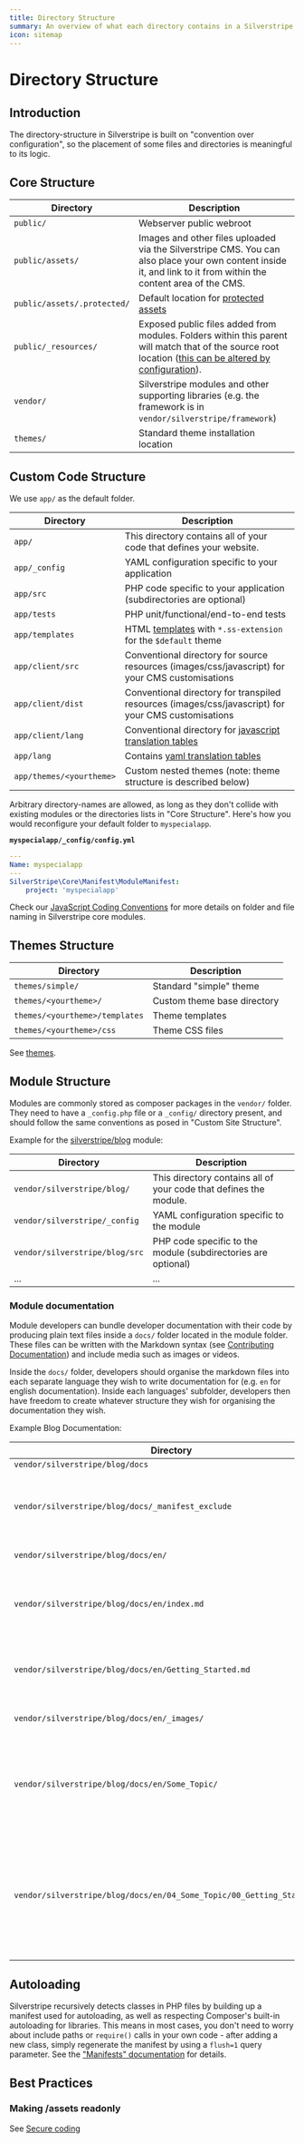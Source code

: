 ```yaml
---
title: Directory Structure
summary: An overview of what each directory contains in a Silverstripe CMS installation
icon: sitemap
---
```


# Directory Structure

## Introduction

The directory-structure in Silverstripe is built on "convention over configuration", so the placement of some files and
directories is meaningful to its logic.

## Core Structure

Directory            | Description
---------            | -----------
`public/`            | Webserver public webroot
`public/assets/`     | Images and other files uploaded via the Silverstripe CMS. You can also place your own content inside it, and link to it from within the content area of the CMS.
`public/assets/.protected/` | Default location for [protected assets](/developer_guides/files/file_security)
`public/_resources/` | Exposed public files added from modules. Folders within this parent will match that of the source root location ([this can be altered by configuration](/developer_guides/templates/requirements/#configuring-your-project-exposed-folders)).
`vendor/`            | Silverstripe modules and other supporting libraries (e.g. the framework is in `vendor/silverstripe/framework`)
`themes/`            | Standard theme installation location

## Custom Code Structure

We use `app/` as the default folder.

| Directory             | Description                                                         |
| ---------             | -----------                                                         |
| `app/`           | This directory contains all of your code that defines your website. |
| `app/_config`    | YAML configuration specific to your application                    |
| `app/src`        | PHP code specific to your application (subdirectories are optional)     |
| `app/tests`      | PHP unit/functional/end-to-end tests                                                      |
| `app/templates`  | HTML [templates](/developer_guides/templates) with `*.ss-extension` for the `$default` theme   |
| `app/client/src` | Conventional directory for source resources (images/css/javascript) for your CMS customisations |
| `app/client/dist` | Conventional directory for transpiled resources (images/css/javascript) for your CMS customisations |
| `app/client/lang` | Conventional directory for [javascript translation tables](/developer_guides/i18n/#translation-tables-in-javascript) |
| `app/lang` | Contains [yaml translation tables](/developer_guides/i18n/#language-definitions) |
| `app/themes/<yourtheme>` | Custom nested themes (note: theme structure is described below)     |

Arbitrary directory-names are allowed, as long as they don't collide with existing modules or the directories lists in
"Core Structure". Here's how you would reconfigure your default folder to `myspecialapp`.

**`myspecialapp/_config/config.yml`**

```yml
---
Name: myspecialapp
---
SilverStripe\Core\Manifest\ModuleManifest:
    project: 'myspecialapp'
```

Check our [JavaScript Coding Conventions](/contributing/javascript_coding_conventions/) for more details on folder and file naming in
Silverstripe core modules.

## Themes Structure

| Directory                       | Description                                                     |
| ------------------              | ---------------------------                                     |
| `themes/simple/`                | Standard "simple" theme                                         |
| `themes/<yourtheme>/`           | Custom theme base directory                                     |
| `themes/<yourtheme>/templates`  | Theme templates                                                 |
| `themes/<yourtheme>/css`        | Theme CSS files                                                 |

See [themes](/developer_guides/templates/themes).

## Module Structure

Modules are commonly stored as composer packages in the `vendor/` folder. They need to have a `_config.php` file or
a `_config/` directory present, and should follow the same conventions as posed in "Custom Site Structure".

Example for the [silverstripe/blog](https://github.com/silverstripe/silverstripe-blog) module:

| Directory  | Description                                                         |
| ---------  | -----------                                                         |
| `vendor/silverstripe/blog/` | This directory contains all of your code that defines the module. |
| `vendor/silverstripe/_config` | YAML configuration specific to the module                    |
| `vendor/silverstripe/blog/src` | PHP code specific to the module (subdirectories are optional)     |
| ...        | ...                                                                 |

### Module documentation

Module developers can bundle developer documentation with their code by producing plain text files inside a `docs/`
folder located in the module folder. These files can be written with the Markdown syntax
(see [Contributing Documentation](/contributing/documentation))
and include media such as images or videos.

Inside the `docs/` folder, developers should organise the markdown files into each separate language they wish to write
documentation for (e.g. `en` for english documentation). Inside each languages' subfolder, developers then have freedom to create whatever
structure they wish for organising the documentation they wish.

Example Blog Documentation:

| Directory  | Description                                                         |
| ---------  | -----------                                                         |
| `vendor/silverstripe/blog/docs` | |
| `vendor/silverstripe/blog/docs/_manifest_exclude` | Empty file to signify that Silverstripe does not need to load classes from this folder |
| `vendor/silverstripe/blog/docs/en/`       | English documentation  |
| `vendor/silverstripe/blog/docs/en/index.md`    | Documentation homepage. Should provide an introduction and links to remaining docs |
| `vendor/silverstripe/blog/docs/en/Getting_Started.md` | Documentation page. Naming convention is Uppercase and underscores. |
| `vendor/silverstripe/blog/docs/en/_images/` | Folder to store any images or media |
| `vendor/silverstripe/blog/docs/en/Some_Topic/` | You can organise documentation into nested folders. Naming convention is Uppercase and underscores. |
| `vendor/silverstripe/blog/docs/en/04_Some_Topic/00_Getting_Started.md`|Structure is created by use of numbered prefixes. This applies to nested folders and documentations pages, `index.md` should not have a prefix.|

## Autoloading

Silverstripe recursively detects classes in PHP files by building up a manifest used for autoloading, as well as
respecting Composer's built-in autoloading for libraries. This means in most cases, you don't need to worry about
include paths or `require()` calls in your own code - after adding a new class, simply regenerate the manifest by using
a `flush=1` query parameter. See the ["Manifests" documentation](/developer_guides/execution_pipeline/manifests) for
details.

## Best Practices

### Making /assets readonly

See [Secure coding](/developer_guides/security/secure_coding#filesystem)
